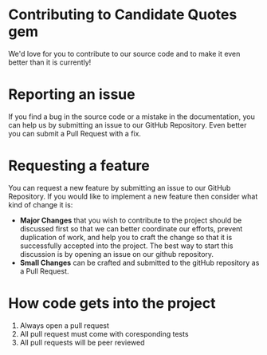 # Contributing to Candidate Quotes gem
We'd love for you to contribute to our source code and to make it even better than it is currently!

# Reporting an issue
If you find a bug in the source code or a mistake in the documentation, you can help us by submitting an issue to our GitHub Repository. Even better you can submit a Pull Request with a fix.

# Requesting a feature
You can request a new feature by submitting an issue to our GitHub Repository.  If you would like to implement a new feature then consider what kind of change it is:

* **Major Changes** that you wish to contribute to the project should be discussed first so that we can better coordinate our efforts, prevent duplication of work, and help you to craft the change so that it is successfully accepted into the
project.  The best way to start this discussion is by opening an issue on our github repository.
* **Small Changes** can be crafted and submitted to the gitHub repository as a Pull Request.

# How code gets into the project

1. Always open a pull request
2. All pull request must come with coresponding tests
3. All pull requests will be peer reviewed